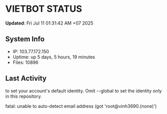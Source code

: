# VIETBOT STATUS
**Updated**: Fri Jul 11 01:31:42 AM +07 2025

## System Info
- IP: 103.77.172.150
- Uptime: up 5 days, 5 hours, 19 minutes
- Files: 10896

## Last Activity

to set your account's default identity.
Omit --global to set the identity only in this repository.

fatal: unable to auto-detect email address (got 'root@vinh3690.(none)')
